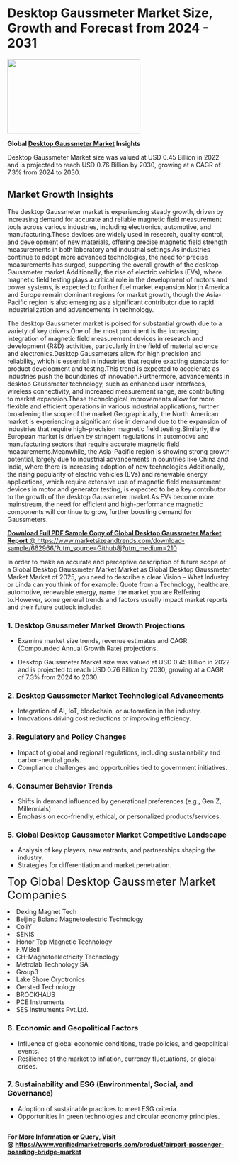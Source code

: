 <H1>Desktop Gaussmeter Market Size, Growth and Forecast from 2024 - 2031</H1><img class="aligncenter size-medium wp-image-584254" src="https://thirdeyenews.in/wp-content/uploads/2024/09/Global-Market-Research-300x168.jpeg" alt="" width="300" height="168" /><p><strong>Global&nbsp;<a href="https://www.marketsizeandtrends.com/download-sample/662966/?utm_source=Github8j?utm_medium=210">Desktop Gaussmeter Market</a> Insights</strong></p><p>Desktop Gaussmeter Market size was valued at USD 0.45 Billion in 2022 and is projected to reach USD 0.76 Billion by 2030, growing at a CAGR of 7.3% from 2024 to 2030.</p><p><h2>Market Growth Insights</h2> <p>The desktop Gaussmeter market is experiencing steady growth, driven by increasing demand for accurate and reliable magnetic field measurement tools across various industries, including electronics, automotive, and manufacturing.These devices are widely used in research, quality control, and development of new materials, offering precise magnetic field strength measurements in both laboratory and industrial settings.As industries continue to adopt more advanced technologies, the need for precise measurements has surged, supporting the overall growth of the desktop Gaussmeter market.Additionally, the rise of electric vehicles (EVs), where magnetic field testing plays a critical role in the development of motors and power systems, is expected to further fuel market expansion.North America and Europe remain dominant regions for market growth, though the Asia-Pacific region is also emerging as a significant contributor due to rapid industrialization and advancements in technology.</p> <p><a href="#"></a></p> <p>The desktop Gaussmeter market is poised for substantial growth due to a variety of key drivers.One of the most prominent is the increasing integration of magnetic field measurement devices in research and development (R&D) activities, particularly in the field of material science and electronics.Desktop Gaussmeters allow for high precision and reliability, which is essential in industries that require exacting standards for product development and testing.This trend is expected to accelerate as industries push the boundaries of innovation.Furthermore, advancements in desktop Gaussmeter technology, such as enhanced user interfaces, wireless connectivity, and increased measurement range, are contributing to market expansion.These technological improvements allow for more flexible and efficient operations in various industrial applications, further broadening the scope of the market.Geographically, the North American market is experiencing a significant rise in demand due to the expansion of industries that require high-precision magnetic field testing.Similarly, the European market is driven by stringent regulations in automotive and manufacturing sectors that require accurate magnetic field measurements.Meanwhile, the Asia-Pacific region is showing strong growth potential, largely due to industrial advancements in countries like China and India, where there is increasing adoption of new technologies.Additionally, the rising popularity of electric vehicles (EVs) and renewable energy applications, which require extensive use of magnetic field measurement devices in motor and generator testing, is expected to be a key contributor to the growth of the desktop Gaussmeter market.As EVs become more mainstream, the need for efficient and high-performance magnetic components will continue to grow, further boosting demand for Gaussmeters.<p><a href="#"></p><p><span class=""><strong>Download Full PDF Sample Copy of Global Desktop Gaussmeter Market Report</strong> @ <a href="https://www.marketsizeandtrends.com/download-sample/662966/?utm_source=Github8j?utm_medium=210" target="_blank">https://www.marketsizeandtrends.com/download-sample/662966/?utm_source=Github8j?utm_medium=210</a></span></p><p>In order to make an accurate and perceptive description of future scope of a Global&nbsp;Desktop Gaussmeter Market Market as Global&nbsp;Desktop Gaussmeter Market Market of 2025, you need to describe a clear Vision &ndash; What Industry or Linda can you think of for example: Quote from a Technology, healthcare, automotive, renewable energy, name the market you are Reffering to.However, some general trends and factors usually impact market reports and their future outlook include:</p><h3>1.&nbsp;<strong>Desktop Gaussmeter Market Growth Projections</strong></h3><ul><li>Examine market size trends, revenue estimates and CAGR (Compounded Annual Growth Rate) projections.</li><li><p>Desktop Gaussmeter Market size was valued at USD 0.45 Billion in 2022 and is projected to reach USD 0.76 Billion by 2030, growing at a CAGR of 7.3% from 2024 to 2030.</p></li></ul><h3>2.&nbsp;<strong>Desktop Gaussmeter Market Technological Advancements</strong></h3><ul><li>Integration of AI, IoT, blockchain, or automation in the industry.</li><li>Innovations driving cost reductions or improving efficiency.</li></ul><h3>3.&nbsp;<strong>Regulatory and Policy Changes</strong></h3><ul><li>Impact of global and regional regulations, including sustainability and carbon-neutral goals.</li><li>Compliance challenges and opportunities tied to government initiatives.</li></ul><h3>4.&nbsp;<strong>Consumer Behavior Trends</strong></h3><ul><li>Shifts in demand influenced by generational preferences (e.g., Gen Z, Millennials).</li><li>Emphasis on eco-friendly, ethical, or personalized products/services.</li></ul><h3>5.&nbsp;<strong>Global Desktop Gaussmeter Market Competitive Landscape</strong></h3><ul><li>Analysis of key players, new entrants, and partnerships shaping the industry.</li><li>Strategies for differentiation and market penetration.</li></ul><p data-pm-slice="1 1 []"><span style="color: inherit; font-family: inherit; font-size: 25px;">Top Global Desktop Gaussmeter Market Companies</span></p><div class="" data-test-id=""><p><li>Dexing Magnet Tech</li><li> Beijing Boland Magnetoelectric Technology</li><li> ColiY</li><li> SENIS</li><li> Honor Top Magnetic Technology</li><li> F.W.Bell</li><li> CH-Magnetoelectricity Technology</li><li> Metrolab Technology SA</li><li> Group3</li><li> Lake Shore Cryotronics</li><li> Oersted Technology</li><li> BROCKHAUS</li><li> PCE Instruments</li><li> SES Instruments Pvt.Ltd.</li></p></div><h3>6.&nbsp;<strong>Economic and Geopolitical Factors</strong></h3><ul><li>Influence of global economic conditions, trade policies, and geopolitical events.</li><li>Resilience of the market to inflation, currency fluctuations, or global crises.</li></ul><h3>7.&nbsp;<strong>Sustainability and ESG (Environmental, Social, and Governance)</strong></h3><ul><li>Adoption of sustainable practices to meet ESG criteria.</li><li>Opportunities in green technologies and circular economy principles.</li></ul><h2><strong style="font-size: 14px;">For More Information or Query, Visit @&nbsp;</strong><a style="background-color: #ffffff; font-size: 14px;" href="https://www.marketsizeandtrends.com/report/desktop-gaussmeter-market/" target="_blank">https://www.verifiedmarketreports.com/product/airport-passenger-boarding-bridge-market</a></h2>